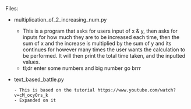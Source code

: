 Files:

 - multiplication_of_2_increasing_num.py

      - This is a program that asks for users input of x & y, then asks for inputs for how much they are to be increased each time, then the sum of x and the increase is                 multiplied by the sum of y and its continues for however many times the user wants the calculation to be performed. It will then print the total time taken, and the             inputted values.
      - tl;dr enter some numbers and big number go brrr

- text_based_battle.py
  
      - This is based on the tutorial https://www.youtube.com/watch?v=cM_ocyOrs_k
      - Expanded on it
